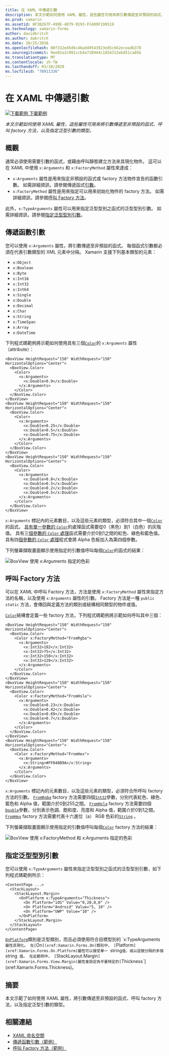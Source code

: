 ```yaml
---
title: 在 XAML 中傳遞引數
description: 本文示範如何使用 XAML 屬性，這些屬性可用來將引數傳遞至非預設的函式、呼叫 factory 方法，以及指定泛型引數的類型。
ms.prod: xamarin
ms.assetid: 8F3B267F-499E-4D79-9193-FCA99F199519
ms.technology: xamarin-forms
author: davidbritch
ms.author: dabritch
ms.date: 10/25/2016
ms.openlocfilehash: 80f332e45d6c46ad49543923e85cbb2eceadb378
ms.sourcegitcommit: 9ee02a2c091ccb4a728944c1854312ebd51ca05b
ms.translationtype: MT
ms.contentlocale: zh-TW
ms.lasthandoff: 03/10/2020
ms.locfileid: "78911336"
---
```

# <a name="passing-arguments-in-xaml"></a>在 XAML 中傳遞引數

[![下載範例](~/media/shared/download.png) 下載範例](https://docs.microsoft.com/samples/xamarin/xamarin-forms-samples/xaml-passingconstructorarguments)

_本文示範如何使用 XAML 屬性，這些屬性可用來將引數傳遞至非預設的函式、呼叫 factory 方法，以及指定泛型引數的類型。_

## <a name="overview"></a>概觀

通常必須使用需要引數的函式，或藉由呼叫靜態建立方法來具現化物件。 這可以在 XAML 中使用 `x:Arguments` 和 `x:FactoryMethod` 屬性來達成：

- `x:Arguments` 屬性是用來指定非預設的函式或 factory 方法物件宣告的函數引數。 如需詳細資訊，請參閱傳遞函式[引數](#constructor_arguments)。
- `x:FactoryMethod` 屬性是用來指定可以用來初始化物件的 factory 方法。 如需詳細資訊，請參閱[呼叫 Factory 方法](#factory_methods)。

此外，`x:TypeArguments` 屬性可以用來指定泛型型別之函式的泛型型別引數。 如需詳細資訊，請參閱[指定泛型型別引數](#generic_type_arguments)。

<a name="constructor_arguments" />

## <a name="passing-constructor-arguments"></a>傳遞函數引數

您可以使用 `x:Arguments` 屬性，將引數傳遞至非預設的函式。 每個函式引數都必須在代表引數類型的 XML 元素中分隔。 Xamarin 支援下列基本類型的元素：

- `x:Object`
- `x:Boolean`
- `x:Byte`
- `x:Int16`
- `x:Int32`
- `x:Int64`
- `x:Single`
- `x:Double`
- `x:Decimal`
- `x:Char`
- `x:String`
- `x:TimeSpan`
- `x:Array`
- `x:DateTime`

下列程式碼範例將示範如何使用具有三個[`Color`](xref:Xamarin.Forms.Color)的 `x:Arguments` 屬性（attribute）：

```xaml
<BoxView HeightRequest="150" WidthRequest="150" HorizontalOptions="Center">
  <BoxView.Color>
    <Color>
      <x:Arguments>
        <x:Double>0.9</x:Double>
      </x:Arguments>
    </Color>
  </BoxView.Color>
</BoxView>
<BoxView HeightRequest="150" WidthRequest="150" HorizontalOptions="Center">
  <BoxView.Color>
    <Color>
      <x:Arguments>
        <x:Double>0.25</x:Double>
        <x:Double>0.5</x:Double>
        <x:Double>0.75</x:Double>
      </x:Arguments>
    </Color>
  </BoxView.Color>
</BoxView>
<BoxView HeightRequest="150" WidthRequest="150" HorizontalOptions="Center">
  <BoxView.Color>
    <Color>
      <x:Arguments>
        <x:Double>0.8</x:Double>
        <x:Double>0.5</x:Double>
        <x:Double>0.2</x:Double>
        <x:Double>0.5</x:Double>
      </x:Arguments>
    </Color>
  </BoxView.Color>
</BoxView>
```

`x:Arguments` 標記內的元素數目，以及這些元素的類型，必須符合其中一個[`Color`](xref:Xamarin.Forms.Color)的函式。 [具有單一參數的 `Color`](xref:Xamarin.Forms.Color.%23ctor(System.Double))的處理函式需要從0（黑色）到1（白色）的灰階值。 具有三[個參數的 `Color` 處理](xref:Xamarin.Forms.Color.%23ctor(System.Double,System.Double,System.Double))函式需要介於0到1之間的紅色、綠色和藍色值。 具有四[個參數的 `Color` 處理](xref:Xamarin.Forms.Color.%23ctor(System.Double,System.Double,System.Double,System.Double))程式會將 Alpha 色板加入為第四個參數。

下列螢幕擷取畫面顯示使用指定的引數值呼叫每個[`Color`](xref:Xamarin.Forms.Color)的函式的結果：

![BoxView 使用 x:Arguments 指定的色彩](passing-arguments-images/passing-arguments.png)

<a name="factory_methods" />

## <a name="calling-factory-methods"></a>呼叫 Factory 方法

可以在 XAML 中呼叫 Factory 方法，方法是使用 `x:FactoryMethod` 屬性來指定方法的名稱，以及使用 `x:Arguments` 屬性的引數。 Factory 方法是一種 `public static` 方法，會傳回與定義方法的類別或結構相同類型的物件或值。

[`Color`](xref:Xamarin.Forms.Color)結構會定義一些 factory 方法，下列程式碼範例將示範如何呼叫其中三個：

```xaml
<BoxView HeightRequest="150" WidthRequest="150" HorizontalOptions="Center">
  <BoxView.Color>
    <Color x:FactoryMethod="FromRgba">
      <x:Arguments>
        <x:Int32>192</x:Int32>
        <x:Int32>75</x:Int32>
        <x:Int32>150</x:Int32>                        
        <x:Int32>128</x:Int32>
      </x:Arguments>
    </Color>
  </BoxView.Color>
</BoxView>
<BoxView HeightRequest="150" WidthRequest="150" HorizontalOptions="Center">
  <BoxView.Color>
    <Color x:FactoryMethod="FromHsla">
      <x:Arguments>
        <x:Double>0.23</x:Double>
        <x:Double>0.42</x:Double>
        <x:Double>0.69</x:Double>
        <x:Double>0.7</x:Double>
      </x:Arguments>
    </Color>
  </BoxView.Color>
</BoxView>
<BoxView HeightRequest="150" WidthRequest="150" HorizontalOptions="Center">
  <BoxView.Color>
    <Color x:FactoryMethod="FromHex">
      <x:Arguments>
        <x:String>#FF048B9A</x:String>
      </x:Arguments>
    </Color>
  </BoxView.Color>
</BoxView>
```

`x:Arguments` 標記內的元素數目，以及這些元素的類型，必須符合所呼叫 factory 方法的引數。 [`FromRgba`](xref:Xamarin.Forms.Color.FromRgba(System.Int32,System.Int32,System.Int32,System.Int32)) factory 方法需要四個[`Int32`](https://docs.microsoft.com/dotnet/api/system.int32)參數，分別代表紅色、綠色、藍色和 Alpha 值，範圍介於0到255之間。 [`FromHsla`](xref:Xamarin.Forms.Color.FromHsla(System.Double,System.Double,System.Double,System.Double)) factory 方法需要四個[`Double`](https://docs.microsoft.com/dotnet/api/system.double)參數，分別表示色調、飽和度、亮度和 Alpha 值，範圍介於0到1之間。 [`FromHex`](xref:Xamarin.Forms.Color.FromHex(System.String)) factory 方法需要代表十六進位（a） RGB 色彩的[`String`](https://docs.microsoft.com/dotnet/api/system.string) 。

下列螢幕擷取畫面顯示使用指定的引數值呼叫每個[`Color`](xref:Xamarin.Forms.Color) factory 方法的結果：

![BoxView 使用 x:FactoryMethod 和 x:Arguments 指定的色彩](passing-arguments-images/factory-methods.png)

<a name="generic_type_arguments" />

## <a name="specifying-a-generic-type-argument"></a>指定泛型型別引數

您可以使用 `x:TypeArguments` 屬性來指定泛型型別之函式的泛型型別引數，如下列程式碼範例所示：

```xaml
<ContentPage ...>
  <StackLayout>
    <StackLayout.Margin>
      <OnPlatform x:TypeArguments="Thickness">
        <On Platform="iOS" Value="0,20,0,0" />
        <On Platform="Android" Value="5, 10" />
        <On Platform="UWP" Value="10" />
      </OnPlatform>
    </StackLayout.Margin>
  </StackLayout>
</ContentPage>
```

[`OnPlatform`](xref:Xamarin.Forms.OnPlatform`1)類別是泛型類別，而且必須使用符合目標型別的 `x:TypeArguments` 屬性具現化。 在[`On`](xref:Xamarin.Forms.On)類別中， [`Platform`](xref:Xamarin.Forms.On.Platform)屬性可以接受單一 `string` 值，或以逗號分隔的多個 `string` 值。 在此範例中， [`StackLayout.Margin`](xref:Xamarin.Forms.View.Margin)屬性會設定為平臺特定的[`Thickness`](xref:Xamarin.Forms.Thickness)。

## <a name="summary"></a>摘要

本文示範了如何使用 XAML 屬性，將引數傳遞至非預設的函式、呼叫 factory 方法，以及指定泛型引數的類型。

## <a name="related-links"></a>相關連結

- [XAML 命名空間](~/xamarin-forms/xaml/namespaces.md)
- [傳遞函數引數（範例）](https://docs.microsoft.com/samples/xamarin/xamarin-forms-samples/xaml-passingconstructorarguments)
- [呼叫 Factory 方法（範例）](https://docs.microsoft.com/samples/xamarin/xamarin-forms-samples/xaml-callingfactorymethods)
